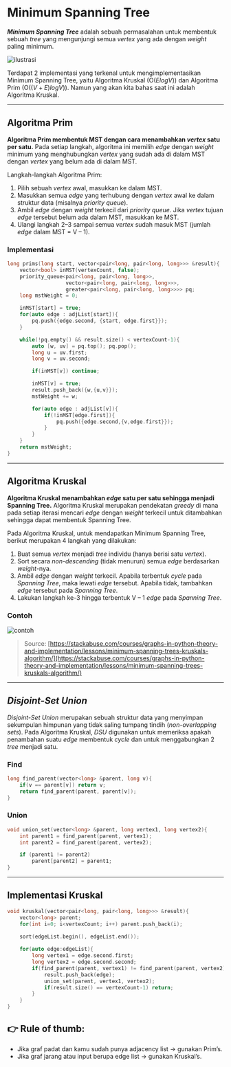 # Minimum Spanning Tree

***Minimum Spanning Tree*** adalah sebuah permasalahan untuk membentuk sebuah *tree* yang mengunjungi semua *vertex* yang ada dengan *weight* paling minimum.

![ilustrasi](https://user-images.githubusercontent.com/86661387/230758011-459c577d-0bba-4a86-b50f-6d6b3f5db727.png)

Terdapat 2 implementasi yang terkenal untuk mengimplementasikan Minimum Spanning Tree, yaitu Algoritma Kruskal (O($E log V$)) dan Algoritma Prim (O($(V+E) log V$)). Namun yang akan kita bahas saat ini adalah Algoritma Kruskal.

---

## Algoritma Prim

**Algoritma Prim membentuk MST dengan cara menambahkan *vertex* satu per satu.**
Pada setiap langkah, algoritma ini memilih *edge* dengan *weight* minimum yang menghubungkan *vertex* yang sudah ada di dalam MST dengan *vertex* yang belum ada di dalam MST.

Langkah-langkah Algoritma Prim:

1. Pilih sebuah *vertex* awal, masukkan ke dalam MST.
2. Masukkan semua *edge* yang terhubung dengan *vertex* awal ke dalam struktur data (misalnya *priority queue*).
3. Ambil *edge* dengan *weight* terkecil dari *priority queue*. Jika *vertex* tujuan *edge* tersebut belum ada dalam MST, masukkan ke MST.
4. Ulangi langkah 2–3 sampai semua *vertex* sudah masuk MST (jumlah *edge* dalam MST = V – 1).


### Implementasi

```c++
long prims(long start, vector<pair<long, pair<long, long>>> &result){
    vector<bool> inMST(vertexCount, false);
    priority_queue<pair<long, pair<long, long>>,
                   vector<pair<long, pair<long, long>>>,
                   greater<pair<long, pair<long, long>>>> pq;
    long mstWeight = 0;

    inMST[start] = true;
    for(auto edge : adjList[start]){
        pq.push({edge.second, {start, edge.first}});
    }

    while(!pq.empty() && result.size() < vertexCount-1){
        auto [w, uv] = pq.top(); pq.pop();
        long u = uv.first;
        long v = uv.second;

        if(inMST[v]) continue;

        inMST[v] = true;
        result.push_back({w,{u,v}});
        mstWeight += w;

        for(auto edge : adjList[v]){
            if(!inMST[edge.first]){
                pq.push({edge.second,{v,edge.first}});
            }
        }
    }
    return mstWeight;
}
```

---

## Algoritma Kruskal

**Algoritma Kruskal menambahkan *edge* satu per satu sehingga menjadi Spanning Tree.**
Algoritma Kruskal merupakan pendekatan *greedy* di mana pada setiap iterasi mencari *edge* dengan *weight* terkecil untuk ditambahkan sehingga dapat membentuk Spanning Tree.

Pada Algoritma Kruskal, untuk mendapatkan Minimum Spanning Tree, berikut merupakan 4 langkah yang dilakukan:

1. Buat semua *vertex* menjadi *tree* individu (hanya berisi satu *vertex*).
2. Sort secara *non-descending* (tidak menurun) semua *edge* berdasarkan *weight*-nya.
3. Ambil *edge* dengan *weight* terkecil. Apabila terbentuk *cycle* pada *Spanning Tree*, maka lewati *edge* tersebut. Apabila tidak, tambahkan *edge* tersebut pada *Spanning Tree*.
4. Lakukan langkah ke-3 hingga terbentuk V – 1 *edge* pada *Spanning Tree*.

### Contoh

![contoh](https://s3.stackabuse.com/media/articles/graphs-in-python-minimum-spanning-trees-kruskals-algorithm-6.gif)

> Source: [https://stackabuse.com/courses/graphs-in-python-theory-and-implementation/lessons/minimum-spanning-trees-kruskals-algorithm/](https://stackabuse.com/courses/graphs-in-python-theory-and-implementation/lessons/minimum-spanning-trees-kruskals-algorithm/)

---

## *Disjoint-Set Union*

*Disjoint-Set Union* merupakan sebuah struktur data yang menyimpan sekumpulan himpunan yang tidak saling tumpang tindih (*non-overlapping sets*). Pada Algoritma Kruskal, *DSU* digunakan untuk memeriksa apakah penambahan suatu *edge* membentuk *cycle* dan untuk menggabungkan 2 *tree* menjadi satu.

### Find

```c++
long find_parent(vector<long> &parent, long v){
    if(v == parent[v]) return v;
    return find_parent(parent, parent[v]);
}
```

### Union

```c++
void union_set(vector<long> &parent, long vertex1, long vertex2){
    int parent1 = find_parent(parent, vertex1);
    int parent2 = find_parent(parent, vertex2);

    if (parent1 != parent2)
        parent[parent2] = parent1;
}
```

---

## Implementasi Kruskal

```c++
void kruskal(vector<pair<long, pair<long, long>>> &result){
    vector<long> parent;
    for(int i=0; i<vertexCount; i++) parent.push_back(i);

    sort(edgeList.begin(), edgeList.end());
    
    for(auto edge:edgeList){
        long vertex1 = edge.second.first;
        long vertex2 = edge.second.second;
        if(find_parent(parent, vertex1) != find_parent(parent, vertex2)){
            result.push_back(edge);
            union_set(parent, vertex1, vertex2);
            if(result.size() == vertexCount-1) return;
        }
    }
}
```

## 👉 Rule of thumb:

- Jika graf padat dan kamu sudah punya adjacency list → gunakan Prim’s.
- Jika graf jarang atau input berupa edge list → gunakan Kruskal’s.